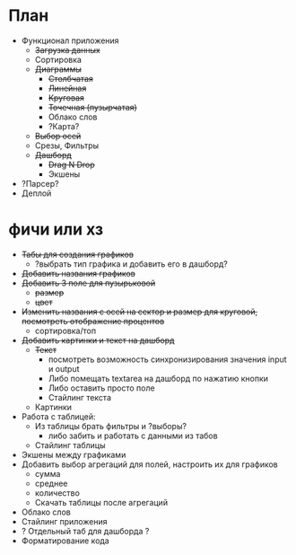 #  План #

* Функционал приложения
    + ~~Загрузка данных~~
    + Сортировка
    + ~~Диаграммы~~
        - ~~Столбчатая~~
        - ~~Линейная~~
        - ~~Круговая~~
        - ~~Точечная (пузырчатая)~~
        - Облако слов
        - ?Карта?
    + ~~Выбор осей~~
    + Срезы, Фильтры
    + ~~Дашборд~~
        - ~~Drag N Drop~~
        - Экшены
* ?Парсер?
* Деплой 

# фичи или хз #
* ~~Табы для создания графиков~~ 
    + ?выбрать тип графика и добавить его в дашборд?
* ~~Добавить названия графиков~~
* ~~Добавить 3 поле для пузырьковой~~
    + ~~размер~~
    + ~~цвет~~
* ~~Изменить названия с осей на сектор и размер для круговой, посмотреть отображение процентов~~
    + сортировка/топ   
* ~~Добавить картинки и текст на дашборд~~
    + ~~Текст~~
        - посмотреть возможность синхронизирования значения input и output 
        - Либо помещать textarea на дашборд по нажатию кнопки
        - Либо оставить просто поле
        - Стайлинг текста
    + Картинки
* Работа с таблицей:
    + Из таблицы брать фильтры и ?выборы?
        - либо забить и работать с данными из табов
    + Стайлинг таблицы
* Экшены между графиками
* Добавить выбор агрегаций для полей, настроить их для графиков
    + сумма
    + среднее
    + количество
    + Скачать таблицы после агрегаций
* Облако слов
* Стайлинг приложения
* ? Отдельный таб для дашборда ?
* Форматирование кода